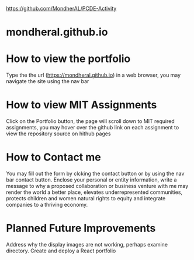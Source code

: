 https://github.com/MondherAL/PCDE-Activity

# mondheral.github.io

# How to view the portfolio
Type the the url (https://mondheral.github.io) in a web browser, you may navigate the site using the nav bar

# How to view MIT Assignments
Click on the Portfolio button, the page will scroll down to MIT required assignments, you may hover over the github link on each assignment to view the repository source on hithub pages

# How to Contact me 
You may fill out the form by clcking the contact button or by using the nav bar contact button. Enclose your personal or entity information, write a message to why a proposed collaboration or business venture with me may render the world a better place, elevates underrepresented communities, protects children and women natural rights to equity and integrate companies to a thriving economy. 

# Planned Future Improvements
Address why the display images are not working, perhaps examine directory. 
Create and deploy a React portfolio
